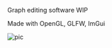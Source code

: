 Graph editing software WIP

Made with OpenGL, GLFW, ImGui

![pic](https://user-images.githubusercontent.com/86324416/159137429-66c41766-645c-4556-8011-3d0a06bdea0e.PNG)
